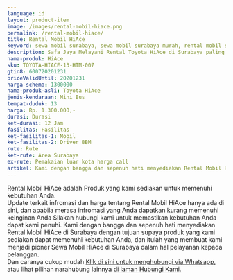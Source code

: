 ```yaml
---
language: id
layout: product-item
image: /images/rental-mobil-hiace.png
permalink: /rental-mobil-hiace/
title: Rental Mobil HiAce
keyword: sewa mobil surabaya, sewa mobil surabaya murah, rental mobil surabaya, rental mobil surabaya murah, safajaya, safa jaya, safajaya.com, sewa mobil di surabaya, rental mobil di surabaya
description: Safa Jaya Melayani Rental Toyota HiAce di Surabaya paling Murah dan terpercaya di Jawa timur Hubungi kami Call/WA di 081234220073
nama-produk: HiAce
sku: TOYOTA-HIACE-13-HTM-007
gtin8: 600720201231
priceValidUntil: 20201231 
harga-schema: 1300000
nama-produk-asli: Toyota HiAce
jenis-kendaraan: Mini Bus
tempat-duduk: 13
harga: Rp. 1.300.000,-
durasi: Durasi
ket-durasi: 12 Jam
fasilitas: Fasilitas
ket-fasilitas-1: Mobil
ket-fasilitas-2: Driver BBM
rute: Rute
ket-rute: Area Surabaya
ex-rute: Pemakaian luar kota harga call
artikel: Kami dengan bangga dan sepenuh hati menyediakan Rental Mobil HiAce di Surabaya dengan tujuan supaya produk yang kami sediakan dapat memenuhi kebutuhan Anda, dan itulah yang membuat kami menjadi pioner Sewa Mobil HiAce di Surabaya dalam hal pelayanan kepada pelanggan.
---
```

Rental Mobil HiAce adalah Produk yang kami sediakan untuk memenuhi kebutuhan Anda.<br>Update terkait infromasi dan harga tentang Rental Mobil HiAce hanya ada di sini, dan apabila merasa infromasi yang Anda dapatkan kurang memenuhi keinginan Anda Silakan hubungi kami untuk memastikan kebutuhan Anda dapat kami penuhi. Kami dengan bangga dan sepenuh hati menyediakan Rental Mobil HiAce di Surabaya dengan tujuan supaya produk yang kami sediakan dapat memenuhi kebutuhan Anda, dan itulah yang membuat kami menjadi pioner Sewa Mobil HiAce di Surabaya dalam hal pelayanan kepada pelanggan.<br>
Dan caranya cukup mudah <a href="https://web.whatsapp.com/send?phone=6281234220073&text=Hallo,%20CS%20safajaya.com">Klik di sini untuk menghubungi via Whatsapp,</a> atau lihat pilihan narahubung lainnya <a href="/kontak-kami/">di laman Hubungi Kami.</a>